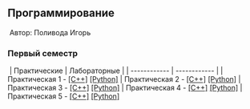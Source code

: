 ## Программирование
​
Автор: Поливода Игорь

### Первый семестр
​
| Практические | Лабораторные |
| ------------ | ------------ |
| Практическая 1 - [[C++]](./Practice/01/C++/ConsoleApplication1/ConsoleApplication1/ConsoleApplication1.cpp) [[Python]](./Practice/01/Python/PythonApplication1PY/PythonApplication1PY/PythonApplication1PY.py) 
| Практическая 2 - [[C++]](./Practice/02/C++/ConsoleApplication2/ConsoleApplication2/ConsoleApplication2.cpp) [[Python]](./Practice/02/Python/PythonApplication2PY/PythonApplication2PY/PythonApplication2PY.py) 
| Практическая 3 - [[C++]](./Practice/03/C++/ConsoleApplication3/ConsoleApplication3/ConsoleApplication3.cpp) [[Python]](./Practice/03/Python/PythonApplication3PY/PythonApplication3PY/PythonApplication3PY.py) 
| Практическая 4 - [[C++]](./Practice/04/C++/ConsoleApplication4/ConsoleApplication4/ConsoleApplication4.cpp) [[Python]](./Practice/04/Python/PythonApplication4PY/PythonApplication4PY/PythonApplication4PY.py) 
| Практическая 5 - [[C++]](./Practice/05/C++/ConsoleApplication5/ConsoleApplication5/ConsoleApplication5.cpp) [[Python]](./Practice/05/Python/PythonApplication5PY/PythonApplication5PY/PythonApplication5PY.py) 